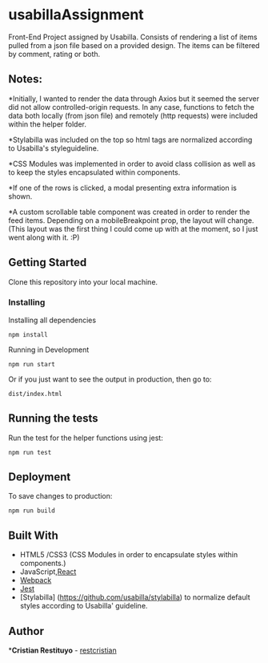 # usabillaAssignment

Front-End Project assigned by Usabilla. Consists of rendering a list of items pulled from a json file based on a provided design. The items can be filtered by comment, rating or both. 

## Notes:

*Initially, I wanted to render the data through Axios but it seemed the server did not allow controlled-origin requests. In any case, functions to fetch the data both locally (from json file) and remotely (http requests) were included within the helper folder.

*Stylabilla was included on the top so html tags are normalized according to Usabilla's styleguideline.

*CSS Modules was implemented in order to avoid class collision as well as to keep the styles encapsulated within components.

*If one of the rows is clicked, a modal presenting extra information is shown.

*A custom scrollable table component was created in order to render the feed items. Depending on a mobileBreakpoint prop, the layout will change.
(This layout was the first thing I could come up with at the moment, so I just went along with it. :P)

## Getting Started

Clone this repository into your local machine.

### Installing

Installing all dependencies

```
npm install 
```

Running in Development

```
npm run start
```

Or if you just want to see the output in production, then go to:

```
dist/index.html
```


## Running the tests

Run the test for the helper functions using jest:

```
npm run test
```

## Deployment

To save changes to production:

```
npm run build
```

## Built With
* HTML5 /CSS3 (CSS Modules in order to encapsulate styles within components.)
* JavaScript,[React](https://reactjs.org/) 
* [Webpack](https://webpack.js.org/)
* [Jest](https://jestjs.io)
* [Stylabilla] (https://github.com/usabilla/stylabilla) to normalize default styles according to Usabilla' guideline.


## Author

***Cristian Restituyo** - [restcristian](https://github.com/restcristian)




